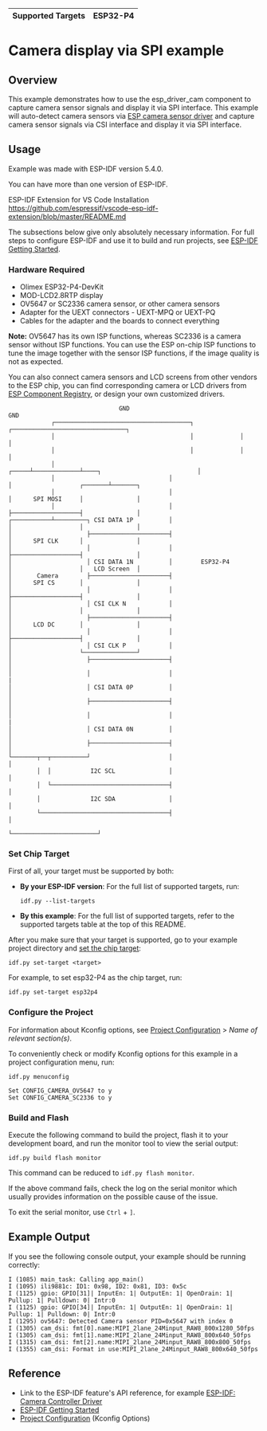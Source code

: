 | Supported Targets | ESP32-P4 |
| ----------------- | -------- |


# Camera display via SPI example

## Overview

This example demonstrates how to use the esp_driver_cam component to capture camera sensor signals and display it via SPI interface. This example will auto-detect camera sensors via [ESP camera sensor driver](https://components.espressif.com/components/espressif/esp_cam_sensor/versions/0.5.3) and capture camera sensor signals via CSI interface and display it via SPI interface.

## Usage

Example was made with ESP-IDF version 5.4.0.

You can have more than one version of ESP-IDF.

ESP-IDF Extension for VS Code Installation
https://github.com/espressif/vscode-esp-idf-extension/blob/master/README.md

The subsections below give only absolutely necessary information. For full steps to configure ESP-IDF and use it to build and run projects, see [ESP-IDF Getting Started](https://docs.espressif.com/projects/esp-idf/en/latest/get-started/index.html#get-started).


### Hardware Required

- Olimex ESP32-P4-DevKit
- MOD-LCD2.8RTP display
- OV5647 or SC2336 camera sensor, or other camera sensors
- Adapter for the UEXT connectors - UEXT-MPQ or UEXT-PQ
- Cables for the adapter and the boards to connect everything

**Note:** OV5647 has its own ISP functions, whereas SC2336 is a camera sensor without ISP functions. You can use the ESP on-chip ISP functions to tune the image together with the sensor ISP functions, if the image quality is not as expected.

You can also connect camera sensors and LCD screens from other vendors to the ESP chip, you can find corresponding camera or LCD drivers from [ESP Component Registry](https://components.espressif.com), or design your own customized drivers.


                                   GND                                           GND
                ┌──────────────────────────────────────┐             ┌────────────────────────────────┐
                │                                      │             │                                │
                │                                      │             │                                │
                │                                ┌─────┴─────────────┴────┐                           │
                │                                │                        │                   ┌───────┴───────┐
                │                                │                        │      SPI MOSI     │               │
                │                                │                        ├───────────────────┤               │
    ┌───────────┴─────────┐ CSI DATA 1P          │                        │                   │               │
    │                     ├──────────────────────┤                        │      SPI CLK      │               │
    │                     │                      │                        ├───────────────────┤               │
    │                     │ CSI DATA 1N          │        ESP32-P4        │                   │   LCD Screen  │
    │       Camera        ├──────────────────────┤                        │      SPI CS       │               │
    │                     │                      │                        ├───────────────────┤               │
    │                     │ CSI CLK N            │                        │                   │               │
    │                     ├──────────────────────┤                        │      LCD DC       │               │
    │                     │                      │                        ├───────────────────┤               │
    │                     │ CSI CLK P            │                        │                   └───────────────┘
    │                     ├──────────────────────┤                        │
    │                     │                      │                        |
    │                     │ CSI DATA 0P          │                        │
    │                     ├──────────────────────┤                        │
    │                     │                      │                        |
    │                     │ CSI DATA 0N          │                        │
    │                     ├──────────────────────┤                        │                           
    └───────┬──┬──────────┘                      │                        │
            │  │           I2C SCL               │                        │
            │  └─────────────────────────────────┤                        │
            │              I2C SDA               │                        │
            └────────────────────────────────────┤                        │
                                                 └────────────────────────┘


### Set Chip Target

First of all, your target must be supported by both:

- **By your ESP-IDF version**: For the full list of supported targets, run:
  ```
  idf.py --list-targets
  ```
- **By this example**: For the full list of supported targets,  refer to the supported targets table at the top of this README.

After you make sure that your target is supported, go to your example project directory and [set the chip target](https://docs.espressif.com/projects/esp-idf/en/latest/api-guides/tools/idf-py.html#select-the-target-chip-set-target):

```
idf.py set-target <target>
```

For example, to set esp32-P4 as the chip target, run:

```
idf.py set-target esp32p4
```


### Configure the Project

For information about Kconfig options, see [Project Configuration](https://docs.espressif.com/projects/esp-idf/en/latest/api-reference/kconfig.html) > _Name of relevant section(s)_.

To conveniently check or modify Kconfig options for this example in a project configuration menu, run:

```
idf.py menuconfig
```

```
Set CONFIG_CAMERA_OV5647 to y
Set CONFIG_CAMERA_SC2336 to y
```


### Build and Flash

Execute the following command to build the project, flash it to your development board, and run the monitor tool to view the serial output:

```
idf.py build flash monitor
```

This command can be reduced to `idf.py flash monitor`.

If the above command fails, check the log on the serial monitor which usually provides information on the possible cause of the issue.

To exit the serial monitor, use `Ctrl` + `]`.


## Example Output

If you see the following console output, your example should be running correctly:

```
I (1085) main_task: Calling app_main()
I (1095) ili9881c: ID1: 0x98, ID2: 0x81, ID3: 0x5c
I (1125) gpio: GPIO[31]| InputEn: 1| OutputEn: 1| OpenDrain: 1| Pullup: 1| Pulldown: 0| Intr:0
I (1125) gpio: GPIO[34]| InputEn: 1| OutputEn: 1| OpenDrain: 1| Pullup: 1| Pulldown: 0| Intr:0
I (1295) ov5647: Detected Camera sensor PID=0x5647 with index 0
I (1305) cam_dsi: fmt[0].name:MIPI_2lane_24Minput_RAW8_800x1280_50fps
I (1305) cam_dsi: fmt[1].name:MIPI_2lane_24Minput_RAW8_800x640_50fps
I (1315) cam_dsi: fmt[2].name:MIPI_2lane_24Minput_RAW8_800x800_50fps
I (1355) cam_dsi: Format in use:MIPI_2lane_24Minput_RAW8_800x640_50fps
```


## Reference

- Link to the ESP-IDF feature's API reference, for example [ESP-IDF: Camera Controller Driver](https://docs.espressif.com/projects/esp-idf/en/latest/api-reference/peripherals/camera_driver.html)
- [ESP-IDF Getting Started](https://docs.espressif.com/projects/esp-idf/en/latest/get-started/index.html#get-started)
- [Project Configuration](https://docs.espressif.com/projects/esp-idf/en/latest/api-reference/kconfig.html) (Kconfig Options)
